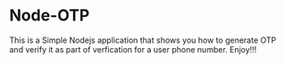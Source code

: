 # Node-OTP
This is a Simple Nodejs application that shows you how to generate OTP and verify it as part of verfication for a user phone number.
Enjoy!!!
